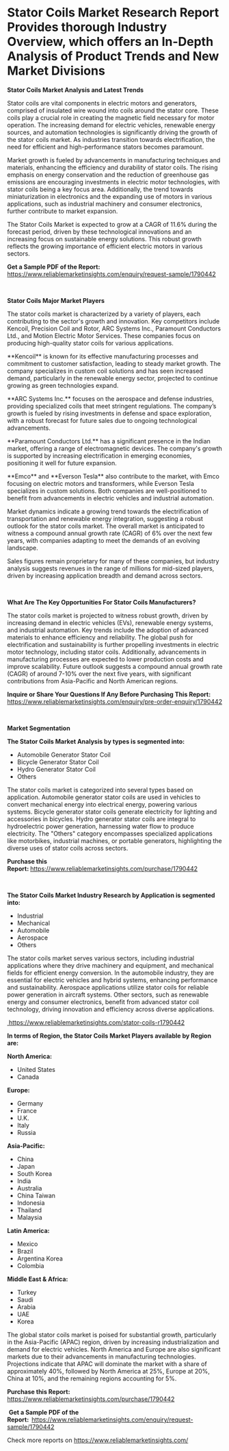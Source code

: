 <p><h1>Stator Coils Market Research Report Provides thorough Industry Overview, which offers an In-Depth Analysis of Product Trends and New Market Divisions</h1></p><p><strong>Stator Coils Market Analysis and Latest Trends</strong></p>
<p><p>Stator coils are vital components in electric motors and generators, comprised of insulated wire wound into coils around the stator core. These coils play a crucial role in creating the magnetic field necessary for motor operation. The increasing demand for electric vehicles, renewable energy sources, and automation technologies is significantly driving the growth of the stator coils market. As industries transition towards electrification, the need for efficient and high-performance stators becomes paramount.</p><p>Market growth is fueled by advancements in manufacturing techniques and materials, enhancing the efficiency and durability of stator coils. The rising emphasis on energy conservation and the reduction of greenhouse gas emissions are encouraging investments in electric motor technologies, with stator coils being a key focus area. Additionally, the trend towards miniaturization in electronics and the expanding use of motors in various applications, such as industrial machinery and consumer electronics, further contribute to market expansion. </p><p>The Stator Coils Market is expected to grow at a CAGR of 11.6% during the forecast period, driven by these technological innovations and an increasing focus on sustainable energy solutions. This robust growth reflects the growing importance of efficient electric motors in various sectors.</p></p>
<p><strong>Get a Sample PDF of the Report:&nbsp;</strong> <a href="https://www.reliablemarketinsights.com/enquiry/request-sample/1790442?utm_campaign=3284&utm_medium=2&utm_source=Github&utm_content=ia&utm_term=10042025&utm_id=stator-coils">https://www.reliablemarketinsights.com/enquiry/request-sample/1790442</a></p>
<p>&nbsp;</p>
<p><strong>Stator Coils Major Market Players</strong></p>
<p><p>The stator coils market is characterized by a variety of players, each contributing to the sector's growth and innovation. Key competitors include Kencoil, Precision Coil and Rotor, ARC Systems Inc., Paramount Conductors Ltd., and Motion Electric Motor Services. These companies focus on producing high-quality stator coils for various applications.</p><p>**Kencoil** is known for its effective manufacturing processes and commitment to customer satisfaction, leading to steady market growth. The company specializes in custom coil solutions and has seen increased demand, particularly in the renewable energy sector, projected to continue growing as green technologies expand.</p><p>**ARC Systems Inc.** focuses on the aerospace and defense industries, providing specialized coils that meet stringent regulations. The company’s growth is fueled by rising investments in defense and space exploration, with a robust forecast for future sales due to ongoing technological advancements.</p><p>**Paramount Conductors Ltd.** has a significant presence in the Indian market, offering a range of electromagnetic devices. The company's growth is supported by increasing electrification in emerging economies, positioning it well for future expansion.</p><p>**Emco** and **Everson Tesla** also contribute to the market, with Emco focusing on electric motors and transformers, while Everson Tesla specializes in custom solutions. Both companies are well-positioned to benefit from advancements in electric vehicles and industrial automation.</p><p>Market dynamics indicate a growing trend towards the electrification of transportation and renewable energy integration, suggesting a robust outlook for the stator coils market. The overall market is anticipated to witness a compound annual growth rate (CAGR) of 6% over the next few years, with companies adapting to meet the demands of an evolving landscape.</p><p>Sales figures remain proprietary for many of these companies, but industry analysis suggests revenues in the range of millions for mid-sized players, driven by increasing application breadth and demand across sectors.</p></p>
<p>&nbsp;</p>
<p><strong>What Are The Key Opportunities For Stator Coils Manufacturers?</strong></p>
<p><p>The stator coils market is projected to witness robust growth, driven by increasing demand in electric vehicles (EVs), renewable energy systems, and industrial automation. Key trends include the adoption of advanced materials to enhance efficiency and reliability. The global push for electrification and sustainability is further propelling investments in electric motor technology, including stator coils. Additionally, advancements in manufacturing processes are expected to lower production costs and improve scalability. Future outlook suggests a compound annual growth rate (CAGR) of around 7-10% over the next five years, with significant contributions from Asia-Pacific and North American regions.</p></p>
<p><strong>Inquire or Share Your Questions If Any Before Purchasing This Report:</strong> <a href="https://www.reliablemarketinsights.com/enquiry/pre-order-enquiry/1790442?utm_campaign=3284&utm_medium=2&utm_source=Github&utm_content=ia&utm_term=10042025&utm_id=stator-coils">https://www.reliablemarketinsights.com/enquiry/pre-order-enquiry/1790442</a></p>
<p>&nbsp;</p>
<p><strong>Market Segmentation</strong></p>
<p><strong>The Stator Coils Market Analysis by types is segmented into:</strong></p>
<p><ul><li>Automobile Generator Stator Coil</li><li>Bicycle Generator Stator Coil</li><li>Hydro Generator Stator Coil</li><li>Others</li></ul></p>
<p><p>The stator coils market is categorized into several types based on application. Automobile generator stator coils are used in vehicles to convert mechanical energy into electrical energy, powering various systems. Bicycle generator stator coils generate electricity for lighting and accessories in bicycles. Hydro generator stator coils are integral to hydroelectric power generation, harnessing water flow to produce electricity. The "Others" category encompasses specialized applications like motorbikes, industrial machines, or portable generators, highlighting the diverse uses of stator coils across sectors.</p></p>
<p><strong>Purchase this Report:&nbsp;</strong><a href="https://www.reliablemarketinsights.com/purchase/1790442?utm_campaign=3284&utm_medium=2&utm_source=Github&utm_content=ia&utm_term=10042025&utm_id=stator-coils">https://www.reliablemarketinsights.com/purchase/1790442</a></p>
<p>&nbsp;</p>
<p><strong>The Stator Coils Market Industry Research by Application is segmented into:</strong></p>
<p><ul><li>Industrial</li><li>Mechanical</li><li>Automobile</li><li>Aerospace</li><li>Others</li></ul></p>
<p><p>The stator coils market serves various sectors, including industrial applications where they drive machinery and equipment, and mechanical fields for efficient energy conversion. In the automobile industry, they are essential for electric vehicles and hybrid systems, enhancing performance and sustainability. Aerospace applications utilize stator coils for reliable power generation in aircraft systems. Other sectors, such as renewable energy and consumer electronics, benefit from advanced stator coil technology, driving innovation and efficiency across diverse applications.</p></p>
<p><a href="https://www.reliablemarketinsights.com/stator-coils-r1790442?utm_campaign=3284&utm_medium=2&utm_source=Github&utm_content=ia&utm_term=10042025&utm_id=stator-coils">&nbsp;https://www.reliablemarketinsights.com/stator-coils-r1790442</a></p>
<p><strong>In terms of Region, the Stator Coils Market Players available by Region are:</strong></p>
<p>
    <p> <strong> North America: </strong>
        <ul>
            <li>United States</li>
            <li>Canada</li>
        </ul>
        </p> 
    <p> <strong> Europe: </strong>
        <ul>
            <li>Germany</li>
            <li>France</li>
            <li>U.K.</li>
            <li>Italy</li>
            <li>Russia</li>
        </ul>
        </p> 
    <p> <strong> Asia-Pacific: </strong>
        <ul>
            <li>China</li>
            <li>Japan</li>
            <li>South Korea</li>
            <li>India</li>
            <li>Australia</li>
            <li>China Taiwan</li>
            <li>Indonesia</li>
            <li>Thailand</li>
            <li>Malaysia</li>
        </ul>
        </p> 
    <p> <strong> Latin America: </strong>
        <ul>
            <li>Mexico</li>
            <li>Brazil</li>
            <li>Argentina Korea</li>
            <li>Colombia</li>
        </ul>
        </p> 
    <p> <strong> Middle East & Africa: </strong>
        <ul>
            <li>Turkey</li>
            <li>Saudi</li>
            <li>Arabia</li>
            <li>UAE</li>
            <li>Korea</li>
        </ul>
    </p>
    </p>
<p><p>The global stator coils market is poised for substantial growth, particularly in the Asia-Pacific (APAC) region, driven by increasing industrialization and demand for electric vehicles. North America and Europe are also significant markets due to their advancements in manufacturing technologies. Projections indicate that APAC will dominate the market with a share of approximately 40%, followed by North America at 25%, Europe at 20%, China at 10%, and the remaining regions accounting for 5%.</p></p>
<p><strong>Purchase this Report: </strong><a href="https://www.reliablemarketinsights.com/purchase/1790442?utm_campaign=3284&utm_medium=2&utm_source=Github&utm_content=ia&utm_term=10042025&utm_id=stator-coils">https://www.reliablemarketinsights.com/purchase/1790442</a></p>
<p>&nbsp;<strong>Get a Sample PDF of the Report:&nbsp;&nbsp;</strong><a href="https://www.reliablemarketinsights.com/enquiry/request-sample/1790442?utm_campaign=3284&utm_medium=2&utm_source=Github&utm_content=ia&utm_term=10042025&utm_id=stator-coils">https://www.reliablemarketinsights.com/enquiry/request-sample/1790442</a></p>
<p><strong></strong></p>
<p>Check more reports on <a href="https://www.reliablemarketinsights.com/?utm_campaign=3284&utm_medium=2&utm_source=Github&utm_content=ia&utm_term=10042025&utm_id=stator-coils">https://www.reliablemarketinsights.com/</a></p>